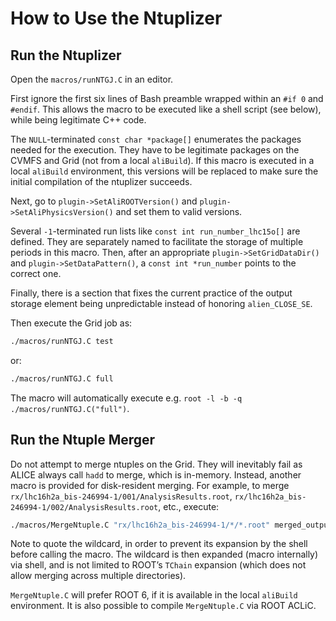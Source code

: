 # How to Use the Ntuplizer

## Run the Ntuplizer

Open the `macros/runNTGJ.C` in an editor.

First ignore the first six lines of Bash preamble wrapped within an `#if 0` and `#endif`. This allows the macro to be executed like a shell script (see below), while being legitimate C++ code.

The `NULL`-terminated `const char *package[]` enumerates the packages needed for the execution. They have to be legitimate packages on the CVMFS and Grid (not from a local `aliBuild`). If this macro is executed in a local `aliBuild` environment, this versions will be replaced to make sure the initial compilation of the ntuplizer succeeds.

Next, go to `plugin->SetAliROOTVersion()` and `plugin->SetAliPhysicsVersion()` and set them to valid versions.

Several `-1`-terminated run lists like `const int run_number_lhc15o[]` are defined. They are separately named to facilitate the storage of multiple periods in this macro. Then, after an appropriate `plugin->SetGridDataDir()` and `plugin->SetDataPattern()`, a `const int *run_number` points to the correct one.

Finally, there is a section that fixes the current practice of the output storage element being unpredictable instead of honoring `alien_CLOSE_SE`.

Then execute the Grid job as:

```bash
./macros/runNTGJ.C test
```

or:

```bash
./macros/runNTGJ.C full
```

The macro will automatically execute e.g. `root -l -b -q ./macros/runNTGJ.C("full")`.

## Run the Ntuple Merger

Do not attempt to merge ntuples on the Grid. They will inevitably fail as ALICE always call `hadd` to merge, which is in-memory. Instead, another macro is provided for disk-resident merging. For example, to merge `rx/lhc16h2a_bis-246994-1/001/AnalysisResults.root`, `rx/lhc16h2a_bis-246994-1/002/AnalysisResults.root`, etc., execute:

```bash
./macros/MergeNtuple.C "rx/lhc16h2a_bis-246994-1/*/*.root" merged_output.root
```

Note to quote the wildcard, in order to prevent its expansion by the shell before calling the macro. The wildcard is then expanded (macro internally) via shell, and is not limited to ROOT&rsquo;s `TChain` expansion (which does not allow merging across multiple directories).

`MergeNtuple.C` will prefer ROOT 6, if it is available in the local `aliBuild` environment. It is also possible to compile `MergeNtuple.C` via ROOT ACLiC.
